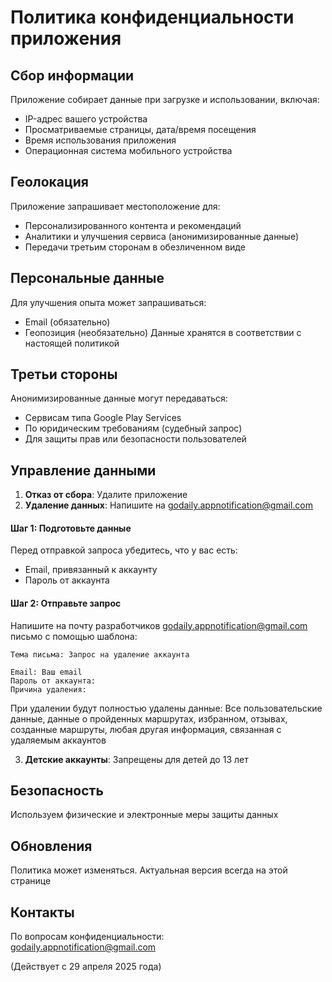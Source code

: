 # Политика конфиденциальности приложения

## Сбор информации
Приложение собирает данные при загрузке и использовании, включая:
- IP-адрес вашего устройства
- Просматриваемые страницы, дата/время посещения
- Время использования приложения
- Операционная система мобильного устройства

## Геолокация
Приложение запрашивает местоположение для:
- Персонализированного контента и рекомендаций
- Аналитики и улучшения сервиса (анонимизированные данные)
- Передачи третьим сторонам в обезличенном виде

## Персональные данные
Для улучшения опыта может запрашиваться:
- Email (обязательно)
- Геопозиция (необязательно)
  Данные хранятся в соответствии с настоящей политикой

## Третьи стороны
Анонимизированные данные могут передаваться:
- Сервисам типа Google Play Services
- По юридическим требованиям (судебный запрос)
- Для защиты прав или безопасности пользователей

## Управление данными
1. **Отказ от сбора**: Удалите приложение
2. **Удаление данных**: Напишите на godaily.appnotification@gmail.com

#### Шаг 1: Подготовьте данные
Перед отправкой запроса убедитесь, что у вас есть:
- Email, привязанный к аккаунту
- Пароль от аккаунта

#### Шаг 2: Отправьте запрос
Напишите на почту разработчиков godaily.appnotification@gmail.com письмо с помощью шаблона:

```
Тема письма: Запрос на удаление аккаунта

Email: Ваш email
Пароль от аккаунта:
Причина удаления:

````

При удалении будут полностью удалены данные: Все пользовательские данные, данные о пройденных маршрутах, избранном, отзывах, созданные маршруты, любая другая информация, связанная с удаляемым аккаунтов

3. **Детские аккаунты**: Запрещены для детей до 13 лет

## Безопасность
Используем физические и электронные меры защиты данных

## Обновления
Политика может изменяться. Актуальная версия всегда на этой странице

## Контакты
По вопросам конфиденциальности:  
godaily.appnotification@gmail.com

(Действует с 29 апреля 2025 года)  
